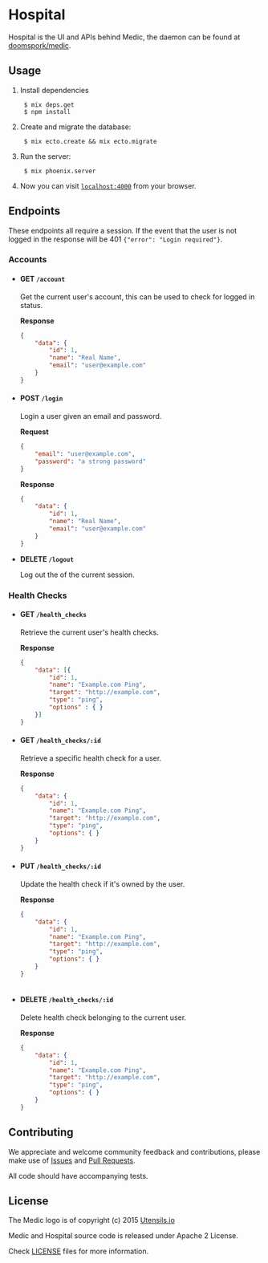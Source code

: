 # Hospital

Hospital is the UI and APIs behind Medic, the daemon can be found at [doomspork/medic](https://github.com/doomspork/medic).

## Usage

1. Install dependencies
	
		$ mix deps.get
		$ npm install

1. Create and migrate the database:

		$ mix ecto.create && mix ecto.migrate
		
1. Run the server:

		$ mix phoenix.server

1. Now you can visit [`localhost:4000`](http://localhost:4000) from your browser.


## Endpoints

These endpoints all require a session. If the event that the user is not logged in the response will be 401 `{"error": "Login required"}`.

### Accounts

+ #### GET `/account`

	Get the current user's account, this can be used to check for logged in status.
 
  	__Response__
 
 	```json
	{  
  		"data": {  
    		"id": 1,
    		"name": "Real Name",
    		"email": "user@example.com"
  		}
	}
 	```
 	
+ #### POST `/login`

	Login a user given an email and password.

 	__Request__
  	
  	```json
	{  
    	"email": "user@example.com",
    	"password": "a strong password"
	}
 	```
 	
 	__Response__
 
 	```json
	{  
  		"data": {  
    		"id": 1,
    		"name": "Real Name",
    		"email": "user@example.com"
  		}
	}
 	```
 
+ __DELETE `/logout`__

	Log out the of the current session.
 	
### Health Checks

+ #### GET `/health_checks`

	Retrieve the current user's health checks.

	__Response__
 
 	```json
 	{  
 		"data": [{  
			"id": 1,
			"name": "Example.com Ping",
			"target": "http://example.com",
			"type": "ping",
			"options" : { }
    	}]
	}
 	```
 	
+ #### GET `/health_checks/:id`

	Retrieve a specific health check for a user.

 	__Response__
  
	```json
 	{  
  		"data": {  
    		"id": 1,
    		"name": "Example.com Ping",
    		"target": "http://example.com",
    		"type": "ping",
    		"options": { }
  		}
	}

+ #### PUT `/health_checks/:id`

	Update the health check if it's owned by the user.
 
  	__Response__
 
	```json
 	{  
  		"data": {  
    		"id": 1,
    		"name": "Example.com Ping",
    		"target": "http://example.com",
    		"type": "ping",
    		"options": { }
  		}
	}
		 	
+ #### DELETE `/health_checks/:id`

	Delete health check belonging to the current user.
 
  	__Response__
 
	```json
 	{  
  		"data": {  
    		"id": 1,
    		"name": "Example.com Ping",
    		"target": "http://example.com",
    		"type": "ping",
    		"options": { }
  		}
	}
 	```

## Contributing

We appreciate and welcome community feedback and contributions, please make use of [Issues](https://github.com/doomspork/hospital/issues) and [Pull Requests](https://github.com/doomspork/hospital/pulls).  

All code should have accompanying tests.


## License

The Medic logo is of copyright (c) 2015 [Utensils.io]()

Medic and Hospital source code is released under Apache 2 License.

Check [LICENSE](LICENSE) files for more
information.